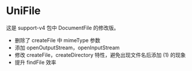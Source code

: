 # UniFile
这是 support-v4 包中 DocumentFile 的修改版。

+ 删除了 createFile 中 mimeType 参数
+ 添加 openOutputStream，openInputStream
+ 修改 createFile，createDirectory 特性，避免出现文件名后添加 (1) 的现象
+ 提升 findFile 效率
